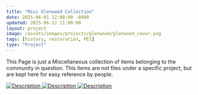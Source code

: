 ```yaml
---
title: "Misc Glenwood Collection"
date: 2025-06-01 12:00:00 -0400
updated: 2025-06-12 11:00:00
layout: project
image: /assets/images/projects/glenwood/glenwood_cover.png
tags: [history, restoration, PEI]
type: "Project"
---
```


This Page is just a Miscellaneous collection of items belonging to the community in question.
This items are not files under a specific project, but are kept here for easy reference by people.


<div class="gallery">
  <a href="{{ '/assets/images/projects/glenwood/5328-6.jpg' | relative_url }}" target="_blank">
    <img src="{{ '/assets/images/projects/glenwood/thumbnails/5328-6.jpg' | relative_url }}" alt="Description">
  </a>
  <a href="{{ '/assets/images/projects/glenwood/.jpg' | relative_url }}" target="_blank">
    <img src="{{ '/assets/images/projects/glenwood/thumbnails/.jpg' | relative_url }}" alt="Description">
  </a>
  <a href="{{ '/assets/images/projects/glenwood/.jpg' | relative_url }}" target="_blank">
    <img src="{{ '/assets/images/projects/glenwood/thumbnails/.jpg' | relative_url }}" alt="Description">
  </a>
</div>
